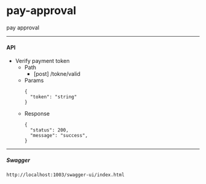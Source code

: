# pay-approval

pay approval

* * *

#### API

* Verify payment token
    * Path
        * [post] /tokne/valid
    * Params
        ```
        {
          "token": "string"
        }
        ```
    * Response
        ```
        {
          "status": 200,
          "message": "success",
        }
        ```

* * *

##### Swagger

```
http://localhost:1003/swagger-ui/index.html
```

